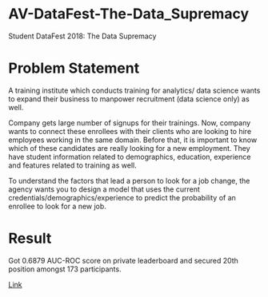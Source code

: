 # AV-DataFest-The-Data_Supremacy
Student DataFest 2018: The Data Supremacy

# Problem Statement
A training institute which conducts training for analytics/ data science wants to expand their business to manpower recruitment (data science only) as well. 
 
Company gets large number of signups for their trainings. Now, company wants to connect these enrollees with their clients who are looking to hire employees working in the same domain. Before that, it is important to know which of these candidates are really looking for a new employment. They have student information related to demographics, education, experience and features related to training as well.
 
To understand the factors that lead a person to look for a job change, the agency wants you to design a model that uses the current credentials/demographics/experience to predict the probability of an enrollee to look for a new job.

# Result
Got 0.6879 AUC-ROC score on private leaderboard and secured 20th position amongst 173 participants.

[Link](https://datahack.analyticsvidhya.com/contest/the-data-supremacy/pvt_lb)
